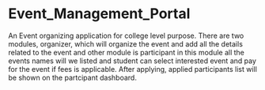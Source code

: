 # Event_Management_Portal
An Event organizing application for college level purpose. There are two modules, organizer, which will organize the event and add all the details related to the event and other module is participant in this module all the events names will we listed and student can select interested event and pay for the event if fees is applicable. After applying, applied participants list will be shown on the partcipant dashboard. 
